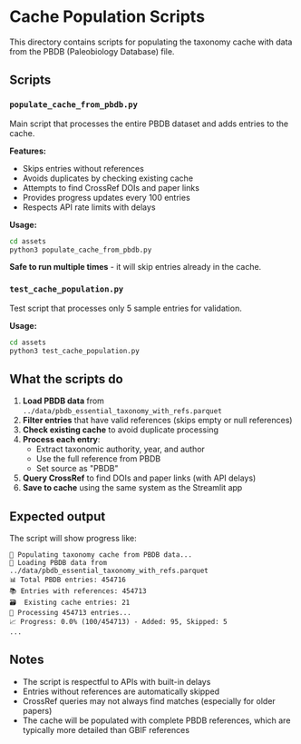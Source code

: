 # Cache Population Scripts

This directory contains scripts for populating the taxonomy cache with data from the PBDB (Paleobiology Database) file.

## Scripts

### `populate_cache_from_pbdb.py`

Main script that processes the entire PBDB dataset and adds entries to the cache.

**Features:**
- Skips entries without references
- Avoids duplicates by checking existing cache
- Attempts to find CrossRef DOIs and paper links
- Provides progress updates every 100 entries
- Respects API rate limits with delays

**Usage:**
```bash
cd assets
python3 populate_cache_from_pbdb.py
```

**Safe to run multiple times** - it will skip entries already in the cache.

### `test_cache_population.py`

Test script that processes only 5 sample entries for validation.

**Usage:**
```bash
cd assets
python3 test_cache_population.py
```

## What the scripts do

1. **Load PBDB data** from `../data/pbdb_essential_taxonomy_with_refs.parquet`
2. **Filter entries** that have valid references (skips empty or null references)
3. **Check existing cache** to avoid duplicate processing
4. **Process each entry**:
   - Extract taxonomic authority, year, and author
   - Use the full reference from PBDB
   - Set source as "PBDB"
5. **Query CrossRef** to find DOIs and paper links (with API delays)
6. **Save to cache** using the same system as the Streamlit app

## Expected output

The script will show progress like:
```
🦴 Populating taxonomy cache from PBDB data...
📖 Loading PBDB data from ../data/pbdb_essential_taxonomy_with_refs.parquet
📊 Total PBDB entries: 454716
📚 Entries with references: 454713
🗃️  Existing cache entries: 21
🔄 Processing 454713 entries...
📈 Progress: 0.0% (100/454713) - Added: 95, Skipped: 5
...
```

## Notes

- The script is respectful to APIs with built-in delays
- Entries without references are automatically skipped
- CrossRef queries may not always find matches (especially for older papers)
- The cache will be populated with complete PBDB references, which are typically more detailed than GBIF references
